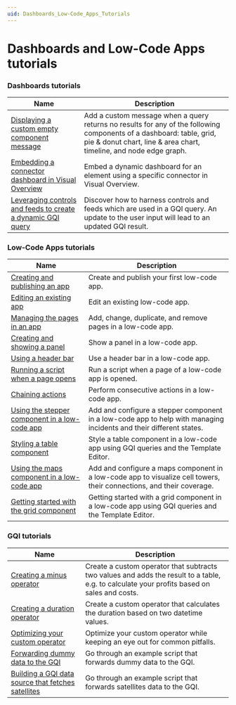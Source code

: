 ```yaml
---
uid: Dashboards_Low-Code_Apps_Tutorials
---
```


# Dashboards and Low-Code Apps tutorials

### Dashboards tutorials

| Name | Description |
|--|--|
| [Displaying a custom empty component message](xref:Tutorial_Dashboards_Displaying_a_custom_empty_component_message) | Add a custom message when a query returns no results for any of the following components of a dashboard: table, grid, pie & donut chart, line & area chart, timeline, and node edge graph. |
| [Embedding a connector dashboard in Visual Overview](xref:Tutorial_Embed_Connector_Dashboard_in_Visio) | Embed a dynamic dashboard for an element using a specific connector in Visual Overview. |
| [Leveraging controls and feeds to create a dynamic GQI query](xref:Tutorial_Dashboards_Controls_And_Feeds_Query) | Discover how to harness controls and feeds which are used in a GQI query. An update to the user input will lead to an updated GQI result. |

### Low-Code Apps tutorials

| Name | Description |
|--|--|
| [Creating and publishing an app](xref:Tutorial_Apps_Creating_And_Publishing) | Create and publish your first low-code app. |
| [Editing an existing app](xref:Tutorial_Apps_Edit_Existing_App) | Edit an existing low-code app. |
| [Managing the pages in an app](xref:Tutorial_Apps_Managing_Pages) | Add, change, duplicate, and remove pages in a low-code app. |
| [Creating and showing a panel](xref:Tutorial_Apps_Panel) | Show a panel in a low-code app. |
| [Using a header bar](xref:Tutorial_Apps_Headerbar) | Use a header bar in a low-code app. |
| [Running a script when a page opens](xref:Tutorial_Apps_Script_Upon_Page_Load) | Run a script when a page of a low-code app is opened. |
| [Chaining actions](xref:Tutorial_Apps_Chaining_Actions) | Perform consecutive actions in a low-code app. |
| [Using the stepper component in a low-code app](xref:TutorialStepper) | Add and configure a stepper component in a low-code app to help with managing incidents and their different states. |
| [Styling a table component](xref:Tutorial_Apps_Style_A_Table) | Style a table component in a low-code app using GQI queries and the Template Editor. |
| [Using the maps component in a low-code app](xref:TutorialMaps) | Add and configure a maps component in a low-code app to visualize cell towers, their connections, and their coverage. |
| [Getting started with the grid component](xref:Tutorial_Apps_Grid) | Getting started with a grid component in a low-code app using GQI queries and the Template Editor. |

### GQI tutorials

| Name | Description |
|--|--|
| [Creating a minus operator](xref:Creating_Minus_Operator) | Create a custom operator that subtracts two values and adds the result to a table, e.g. to calculate your profits based on sales and costs. |
| [Creating a duration operator](xref:Creating_Duration_Operator) | Create a custom operator that calculates the duration based on two datetime values. |
| [Optimizing your custom operator](xref:Custom_Operator_Tutorial) | Optimize your custom operator while keeping an eye out for common pitfalls. |
| [Forwarding dummy data to the GQI](xref:Ad_hoc_Tutorials) | Go through an example script that forwards dummy data to the GQI. |
| [Building a GQI data source that fetches satellites](xref:Ad_hoc_Tutorials_Satellites) | Go through an example script that forwards satellites data to the GQI. |
